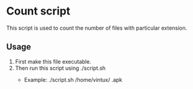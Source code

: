 # Count script

This script is used to count the number of files with particular extension. 

## Usage

1. First make this file executable.
2. Then run this script using ./script.sh <location> <extension>
   * Example: ./script.sh /home/vintux/ .apk 
